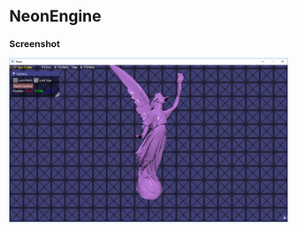 # NeonEngine

### Screenshot

![](https://raw.githubusercontent.com/rajivmg/NeonEngine/master/misc/screenshots/screenshot_25-04-18_4.PNG)